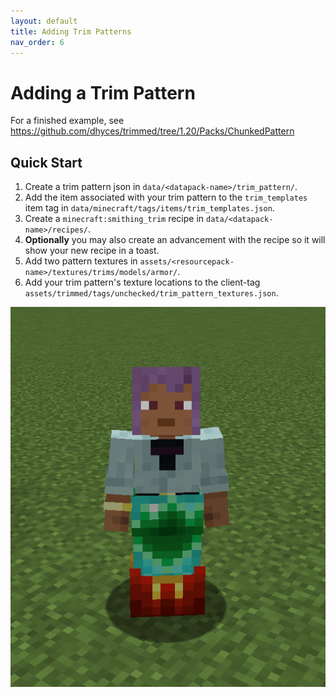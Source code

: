 ```yaml
---
layout: default
title: Adding Trim Patterns
nav_order: 6
---
```


# Adding a Trim Pattern
For a finished example, see https://github.com/dhyces/trimmed/tree/1.20/Packs/ChunkedPattern

## Quick Start

1. Create a trim pattern json in `data/<datapack-name>/trim_pattern/`.
2. Add the item associated with your trim pattern to the `trim_templates` item tag in `data/minecraft/tags/items/trim_templates.json`.
3. Create a `minecraft:smithing_trim` recipe in `data/<datapack-name>/recipes/`.
4. **Optionally** you may also create an advancement with the recipe so it will show your new recipe in a toast.
5. Add two pattern textures in `assets/<resourcepack-name>/textures/trims/models/armor/`.
6. Add your trim pattern's texture locations to the client-tag `assets/trimmed/tags/unchecked/trim_pattern_textures.json`.

![Example 3](/assets/images/example_3.png "Example of custom armor trim patterns being used in game without overriding each other")